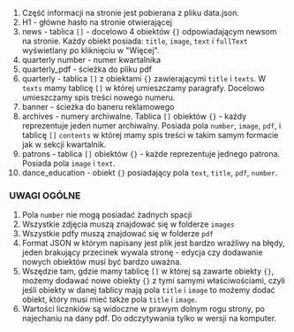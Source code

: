 1. Część informacji na stronie jest pobierana z pliku data.json.
2. H1 - główne hasło na stronie otwierającej
3. news - tablica `[]` - docelowo 4 obiektów `{}` odpowiadającym newsom na stronie. Każdy obiekt posiada: `title`, `image`, `text` i `fullText` wyświetlany po kliknięciu w "Więcej".
4. quarterly number - numer kwartalnika
5. quarterly_pdf - ścieżka do pliku pdf
6. quarterly - tablica `[]` z obiektami `{}` zawierającymi `title` i `texts`. W `texts` mamy tablicę `[]` w której umieszczamy paragrafy. Docelowo umieszczamy spis treści nowego numeru.
7. banner - ścieżka do baneru reklamowego
8. archives - numery archiwalne. Tablica `[]` obiektów `{}` - każdy reprezentuje jeden numer archiwalny. Posiada pola `number`, `image`, `pdf`, i tablicę `[]` `contents` w której mamy spis treści w takim samym formacie jak w sekcji kwartalnik.
9. patrons - tablica `[]` obiektów `{}` - każde reprezentuje jednego patrona. Posiada pola `image` i `text`.
10. dance_education - obiekt `{}` posiadający pola `text`, `title`, `pdf`, `number`.

### UWAGI OGÓLNE

1. Pola `number` nie mogą posiadać żadnych spacji
2. Wszystkie zdjęcia muszą znajdować się w folderze `images`
3. Wszystkie pdfy muszą znajdować się w folderze `pdf`
4. Format JSON w którym napisany jest plik jest bardzo wrażliwy na błędy, jeden brakujący przecinek wywala stronę - edycja czy dodawanie nowych obiektów musi być bardzo uważna.
5. Wszędzie tam, gdzie mamy tablicę `[]` w której są zawarte obiekty `{}`, możemy dodawać nowe obiekty `{}` z tymi samymi właściwościami, czyli jeśli obiekty w danej tablicy mają pola `title` i `image` to możemy dodać obiekt, który musi mieć także pola `title` i `image`.
6. Wartości licznkiów są widoczne w prawym dolnym rogu strony, po najechaniu na dany pdf. Do odczytywania tylko w wersji na komputer.
